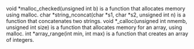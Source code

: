 void *malloc_checked(unsigned int b) is a function that  allocates memory using malloc.
char *string_nconcat(char *s1, char *s2, unsigned int n) is a function that concatenates two strings.
void *_calloc(unsigned int nmemb, unsigned int size) is a function that allocates memory for an array, using malloc.
int *array_range(int min, int max) is a function that creates an array of integers.
